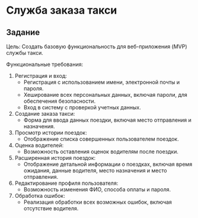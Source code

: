 # Служба заказа такси

## Задание
Цель: Создать базовую функциональность для веб-приложения (MVP) службы такси.

Функциональные требования:
1. Регистрация и вход:
   - Регистрация с использованием имени, электронной почты и пароля.
   - Хеширование всех персональных данных, включая пароли, для обеспечения безопасности.
   - Вход в систему с проверкой учетных данных.
2. Создание заказа такси:
   - Форма для ввода данных поездки, включая место отправления и назначения.
3. Просмотр истории поездок:
   - Отображение списка совершенных пользователем поездок.
4. Оценка водителей:
   - Возможность оставления оценок водителям после поездки.
5. Расширенная история поездок:
   - Отображение детальной информации о поездках, включая время ожидания, данные водителя, место назначения и место отправления.
6. Редактирование профиля пользователя:
   - Возможность изменения ФИО, способа оплаты и пароля.
7. Обработка ошибок:
   - Реализация обработки всех возможных ошибок, включая отсутствие водителя.